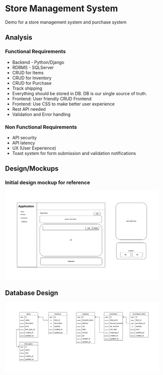 # Store Management System

Demo for a store management system and  purchase system

## Analysis

### Functional Requirements
- Backend - Python/Django
- RDBMS - SQLServer
- CRUD for Items
- CRUD for Inventory
- CRUD for Purchase
- Track shipping
- Everything should be stored in DB. DB is our single
  source of truth.
- Frontend: User friendly CRUD Frontend
- Frontend: Use CSS to make better user experience
- Rest API needed
- Validation and Error handling

### Non Functional Requirements
- API security
- API latency
- UX (User Experience)
- Toast system for form submission and validation notifications


## Design/Mockups

### Initial design mockup for reference
![store-management-mockup](/library/store-management-mockup.jpg)

## Database Design
![DB Diagram](/library/store-management-db.jpg)